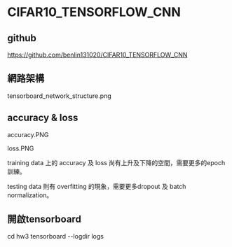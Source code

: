 # CIFAR10_TENSORFLOW_CNN

## github
https://github.com/benlin131020/CIFAR10_TENSORFLOW_CNN

## 網路架構
tensorboard_network_structure.png

## accuracy & loss
accuracy.PNG

loss.PNG

training data 上的 accuracy 及 loss 尚有上升及下降的空間，需要更多的epoch訓練。

testing data 則有 overfitting 的現象，需要更多dropout 及 batch normalization。

## 開啟tensorboard
cd hw3
tensorboard --logdir logs

